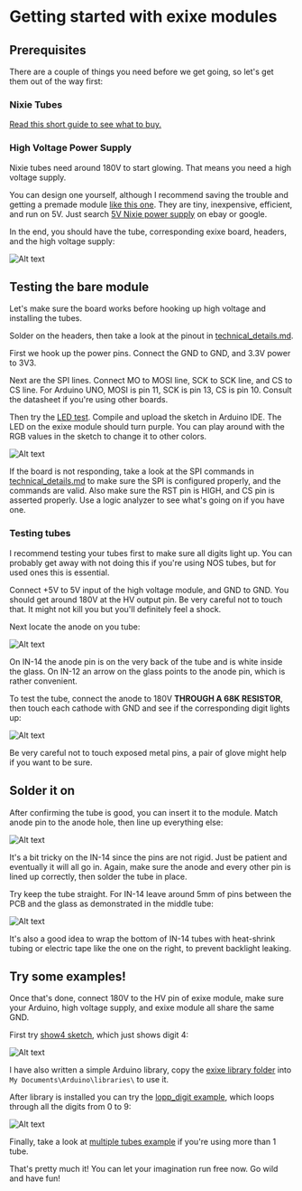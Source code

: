 # Getting started with exixe modules

## Prerequisites

There are a couple of things you need before we get going, so let's get them out of the way first:

### Nixie Tubes

[Read this short guide to see what to buy.](buying_nixie_tubes.md)

### High Voltage Power Supply

Nixie tubes need around 180V to start glowing. That means you need a high voltage supply.

You can design one yourself, although I recommend saving the trouble and getting a premade module [like this one](https://www.ebay.com/itm/DC-5V-12V-to-180V-DC-High-Voltage-NIXIE-Power-Supply-Module-PSU-NIXIE-TUBE-ERA-/322511957768?hash=item4b1735ef08:g:ftQAAOSwYTVZmjZb). They are tiny, inexpensive, efficient, and run on 5V. Just search [5V Nixie power supply](https://www.ebay.com/sch/i.html?_from=R40&_nkw=5V+Nixie+power+supply) on ebay or google. 

In the end, you should have the tube, corresponding exixe board, headers, and the high voltage supply:

![Alt text](resources/all.jpg)

## Testing the bare module

Let's make sure the board works before hooking up high voltage and installing the tubes.

Solder on the headers, then take a look at the pinout in [technical_details.md](/technical_details.md).

First we hook up the power pins. Connect the GND to GND, and 3.3V power to 3V3. 

Next are the SPI lines. Connect MO to MOSI line, SCK to SCK line, and CS to CS line. For Arduino UNO, MOSI is pin 11, SCK is pin 13, CS is pin 10. Consult the datasheet if you're using other boards.

Then try the [LED test](/arduino_examples/0_LED_test). Compile and upload the sketch in Arduino IDE. The LED on the exixe module should turn purple. You can play around with the RGB values in the sketch to change it to other colors.

![Alt text](resources/example0.jpg)

If the board is not responding, take a look at the SPI commands in [technical_details.md](/technical_details.md) to make sure the SPI is configured properly, and the commands are valid. Also make sure the RST pin is HIGH, and CS pin is asserted properly. Use a logic analyzer to see what's going on if you have one.

### Testing tubes

I recommend testing your tubes first to make sure all digits light up. You can probably get away with not doing this if you're using NOS tubes, but for used ones this is essential.

Connect +5V to 5V input of the high voltage module, and GND to GND. You should get around 180V at the HV output pin. Be very careful not to touch that. It might not kill you but you'll definitely feel a shock.

Next locate the anode on you tube:

![Alt text](resources/anode.jpg)

On IN-14 the anode pin is on the very back of the tube and is white inside the glass. On IN-12 an arrow on the glass points to the anode pin, which is rather convenient.

To test the tube, connect the anode to 180V **THROUGH A 68K RESISTOR**, then touch each cathode with GND and see if the corresponding digit lights up:

![Alt text](resources/test_sch.png)

Be very careful not to touch exposed metal pins, a pair of glove might help if you want to be sure.

## Solder it on

After confirming the tube is good, you can insert it to the module. Match anode pin to the anode hole, then line up everything else:

![Alt text](resources/anodes.jpg)

It's a bit tricky on the IN-14 since the pins are not rigid. Just be patient and eventually it will all go in. Again, make sure the anode and every other pin is lined up correctly, then solder the tube in place.

Try keep the tube straight. For IN-14 leave around 5mm of pins between the PCB and the glass as demonstrated in the middle tube:

![Alt text](resources/soldered.jpg)

It's also a good idea to wrap the bottom of IN-14 tubes with heat-shrink tubing or electric tape like the one on the right, to prevent backlight leaking.

## Try some examples!

Once that's done, connect 180V to the HV pin of exixe module, make sure your Arduino, high voltage supply, and exixe module all share the same GND. 

First try [show4 sketch](/arduino_examples/1_show4), which just shows digit 4:

![Alt text](resources/example1.jpg)

I have also written a simple Arduino library, copy the [exixe library folder](/arduino_examples/exixe) into `My Documents\Arduino\libraries\` to use it.

After library is installed you can try the [lopp_digit example](/arduino_examples/2_loop_digit), which loops through all the digits from 0 to 9:

![Alt text](resources/example2.gif) 

Finally, take a look at [multiple tubes example](/arduino_examples/3_multiple_tubes) if you're using more than 1 tube.

That's pretty much it! You can let your imagination run free now. Go wild and have fun!
